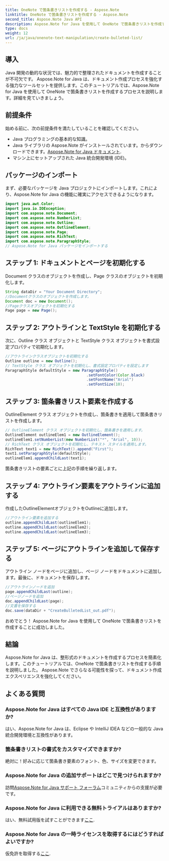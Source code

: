 ```yaml
---
title: OneNote で箇条書きリストを作成する - Aspose.Note
linktitle: OneNote で箇条書きリストを作成する - Aspose.Note
second_title: Aspose.Note Java API
description: Aspose.Note for Java を使用して OneNote で箇条書きリストを作成するためのステップバイステップ ガイドをご覧ください。ドキュメント作成を簡単に向上させます。
type: docs
weight: 12
url: /ja/java/onenote-text-manipulation/create-bulleted-list/
---
```

## 導入
Java 開発の動的な状況では、魅力的で整理されたドキュメントを作成することが不可欠です。 Aspose.Note for Java は、ドキュメント作成プロセスを強化する強力なツールセットを提供します。このチュートリアルでは、Aspose.Note for Java を使用して OneNote で箇条書きリストを作成するプロセスを説明します。詳細を見ていきましょう。
## 前提条件
始める前に、次の前提条件を満たしていることを確認してください。
- Java プログラミングの基本的な知識。
-  Java ライブラリの Aspose.Note がインストールされています。からダウンロードできます。[Aspose.Note for Java ドキュメント](https://reference.aspose.com/note/java/).
- マシン上にセットアップされた Java 統合開発環境 (IDE)。
## パッケージのインポート
まず、必要なパッケージを Java プロジェクトにインポートします。これにより、Aspose.Note for Java の機能に確実にアクセスできるようになります。
```java
import java.awt.Color;
import java.io.IOException;
import com.aspose.note.Document;
import com.aspose.note.NumberList;
import com.aspose.note.Outline;
import com.aspose.note.OutlineElement;
import com.aspose.note.Page;
import com.aspose.note.RichText;
import com.aspose.note.ParagraphStyle;
// Aspose.Note for Java パッケージをインポートする
```
## ステップ 1: ドキュメントとページを初期化する
Document クラスのオブジェクトを作成し、Page クラスのオブジェクトを初期化します。
```java
String dataDir = "Your Document Directory";
//Documentクラスのオブジェクトを作成します。
Document doc = new Document();
//Pageクラスオブジェクトを初期化する
Page page = new Page();
```
## ステップ 2: アウトラインと TextStyle を初期化する
次に、Outline クラス オブジェクトと TextStyle クラス オブジェクトを書式設定プロパティで初期化します。
```java
//アウトラインクラスオブジェクトを初期化する
Outline outline = new Outline();
// TextStyle クラス オブジェクトを初期化し、書式設定プロパティを設定します
ParagraphStyle defaultStyle = new ParagraphStyle()
                                    .setFontColor(Color.black)
                                    .setFontName("Arial")
                                    .setFontSize(10);
```
## ステップ 3: 箇条書きリスト要素を作成する
OutlineElement クラス オブジェクトを作成し、箇条書きを適用して箇条書きリストを作成します。
```java
// OutlineElement クラス オブジェクトを初期化し、箇条書きを適用します。
OutlineElement outlineElem1 = new OutlineElement();
outlineElem1.setNumberList(new NumberList("*", "Arial", 10));
// RichText クラス オブジェクトを初期化し、テキスト スタイルを適用します。
RichText text1 = new RichText().append("First");
text1.setParagraphStyle(defaultStyle);
outlineElem1.appendChildLast(text1);
```
箇条書きリストの要素ごとに上記の手順を繰り返します。
## ステップ 4: アウトライン要素をアウトラインに追加する
作成したOutlineElementオブジェクトをOutlineに追加します。
```java
//アウトライン要素を追加する
outline.appendChildLast(outlineElem1);
outline.appendChildLast(outlineElem2);
outline.appendChildLast(outlineElem3);
```
## ステップ 5: ページにアウトラインを追加して保存する
アウトライン ノードをページに追加し、ページ ノードをドキュメントに追加します。最後に、ドキュメントを保存します。
```java
//アウトラインノードを追加
page.appendChildLast(outline);
//ページノードを追加
doc.appendChildLast(page);
//文書を保存する
doc.save(dataDir + "CreateBulletedList_out.pdf");
```
おめでとう！ Aspose.Note for Java を使用して OneNote で箇条書きリストを作成することに成功しました。
## 結論
Aspose.Note for Java は、整形式のドキュメントを作成するプロセスを簡素化します。このチュートリアルでは、OneNote で箇条書きリストを作成する手順を説明しました。 Aspose.Note でさらなる可能性を探って、ドキュメント作成エクスペリエンスを強化してください。
## よくある質問
### Aspose.Note for Java はすべての Java IDE と互換性がありますか?
はい、Aspose.Note for Java は、Eclipse や IntelliJ IDEA などの一般的な Java 統合開発環境と互換性があります。
### 箇条書きリストの書式をカスタマイズできますか?
絶対に！好みに応じて箇条書き要素のフォント、色、サイズを変更できます。
### Aspose.Note for Java の追加サポートはどこで見つけられますか?
訪問[Aspose.Note for Java サポート フォーラム](https://forum.aspose.com/c/note/28)コミュニティからの支援が必要です。
### Aspose.Note for Java に利用できる無料トライアルはありますか?
はい、無料試用版を試すことができます[ここ](https://releases.aspose.com/).
### Aspose.Note for Java の一時ライセンスを取得するにはどうすればよいですか?
仮免許を取得する[ここ](https://purchase.aspose.com/temporary-license/).